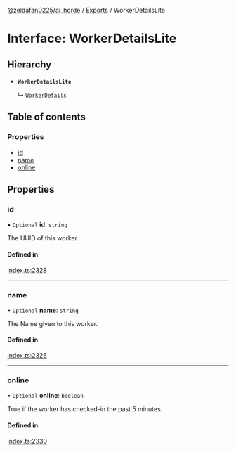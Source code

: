 [@zeldafan0225/ai_horde](../README.md) / [Exports](../modules.md) / WorkerDetailsLite

# Interface: WorkerDetailsLite

## Hierarchy

- **`WorkerDetailsLite`**

  ↳ [`WorkerDetails`](WorkerDetails.md)

## Table of contents

### Properties

- [id](WorkerDetailsLite.md#id)
- [name](WorkerDetailsLite.md#name)
- [online](WorkerDetailsLite.md#online)

## Properties

### id

• `Optional` **id**: `string`

The UUID of this worker.

#### Defined in

[index.ts:2328](https://github.com/ZeldaFan0225/ai_horde/blob/90eaabf/index.ts#L2328)

___

### name

• `Optional` **name**: `string`

The Name given to this worker.

#### Defined in

[index.ts:2326](https://github.com/ZeldaFan0225/ai_horde/blob/90eaabf/index.ts#L2326)

___

### online

• `Optional` **online**: `boolean`

True if the worker has checked-in the past 5 minutes.

#### Defined in

[index.ts:2330](https://github.com/ZeldaFan0225/ai_horde/blob/90eaabf/index.ts#L2330)
